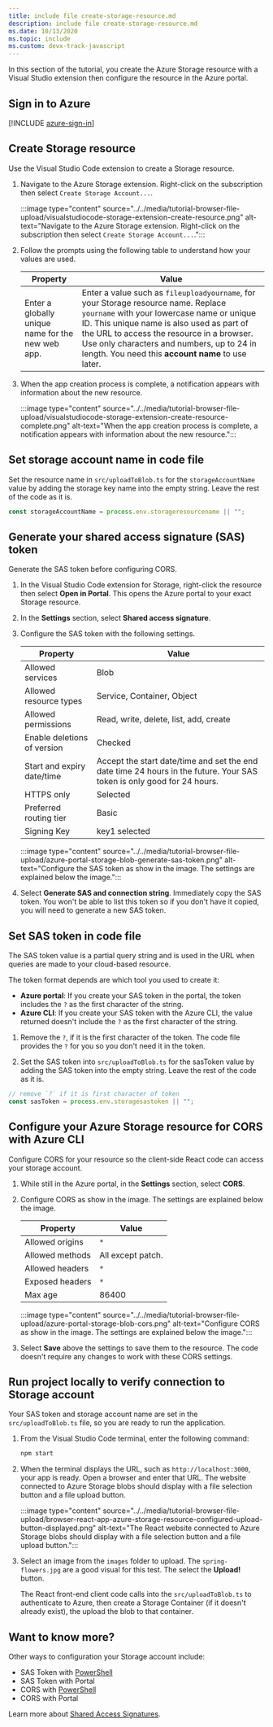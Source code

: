 ```yaml
---
title: include file create-storage-resource.md
description: include file create-storage-resource.md
ms.date: 10/13/2020
ms.topic: include
ms.custom: devx-track-javascript
---
```


In this section of the tutorial, you create the Azure Storage resource with a Visual Studio extension then configure the resource in the Azure portal. 

## Sign in to Azure

[!INCLUDE [azure-sign-in](azure-sign-in.md)]

## Create Storage resource 

Use the Visual Studio Code extension to create a Storage resource. 

1. Navigate to the Azure Storage extension. Right-click on the subscription then select `Create Storage Account...`.

    :::image type="content" source="../../media/tutorial-browser-file-upload/visualstudiocode-storage-extension-create-resource.png" alt-text="Navigate to the Azure Storage extension. Right-click on the subscription then select `Create Storage Account...`.":::

1. Follow the prompts using the following table to understand how your values are used.

    |Property|Value|
    |--|--|
    |Enter a globally unique name for the new web app.| Enter a value such as `fileuploadyourname`, for your Storage resource name. Replace `yourname` with your lowercase name or unique ID. This unique name is also used as part of the URL to access the resource in a browser. Use only characters and numbers, up to 24 in length. You need this **account name** to use later.|

1. When the app creation process is complete, a notification appears with information about the new resource. 

    :::image type="content" source="../../media/tutorial-browser-file-upload/visualstudiocode-storage-extension-create-resource-complete.png" alt-text="When the app creation process is complete, a notification appears with information about the new resource.":::

## Set storage account name in code file

Set the resource name in `src/uploadToBlob.ts` for the `storageAccountName` value by adding the storage key name into the empty string. Leave the rest of the code as it is. 

```typescript
const storageAccountName = process.env.storageresourcename || ""; 
```

## Generate your shared access signature (SAS) token 

Generate the SAS token before configuring CORS. 

1. In the Visual Studio Code extension for Storage, right-click the resource then select **Open in Portal**. This opens the Azure portal to your exact Storage resource.
1. In the **Settings** section, select **Shared access signature**. 
1. Configure the SAS token with the following settings. 

    | Property|Value|
    |--|--|
    |Allowed services|Blob|
    |Allowed resource types|Service, Container, Object|
    |Allowed permissions|Read, write, delete, list, add, create|
    |Enable deletions of version|Checked|
    |Start and expiry date/time|Accept the start date/time and set the end date time 24 hours in the future. Your SAS token is only good for 24 hours.|
    |HTTPS only|Selected|
    |Preferred routing tier|Basic|
    |Signing Key|key1 selected|

    :::image type="content" source="../../media/tutorial-browser-file-upload/azure-portal-storage-blob-generate-sas-token.png" alt-text="Configure the SAS token as show in the image. The settings are explained below the image.":::

1.  Select **Generate SAS and connection string**. Immediately copy the SAS token. You won't be able to list this token so if you don't have it copied, you will need to generate a new SAS token. 

## Set SAS token in code file

The SAS token value is a partial query string and is used in the URL when queries are made to your cloud-based resource.

The token format depends are which tool you used to create it: 
* **Azure portal**: If you create your SAS token in the portal, the token includes the `?` as the first character of the string.
* **Azure CLI**: If you create your SAS token with the Azure CLI, the value returned doesn't include the `?` as the first character of the string. 

1. Remove the `?`, if it is the first character of the token. The code file provides the `?` for you so you don't need it in the token.

1. Set the SAS token into `src/uploadToBlob.ts` for the sasToken value by adding the SAS token into the empty string. Leave the rest of the code as it is. 

```typescript
// remove `?` if it is first character of token
const sasToken = process.env.storagesastoken || "";
```

## Configure your Azure Storage resource for CORS with Azure CLI

Configure CORS for your resource so the client-side React code can access your storage account. 

1. While still in the Azure portal, in the **Settings** section, select **CORS**. 
1. Configure CORS as show in the image. The settings are explained below the image. 

    | Property|Value|
    |--|--|
    |Allowed origins|`*`|
    |Allowed methods|All except patch.|
    |Allowed headers|`*`|
    |Exposed headers|`*`|
    |Max age|86400|

    :::image type="content" source="../../media/tutorial-browser-file-upload/azure-portal-storage-blob-cors.png" alt-text="Configure CORS as show in the image. The settings are explained below the image.":::

1. Select **Save** above the settings to save them to the resource. The code doesn't require any changes to work with these CORS settings. 

## Run project locally to verify connection to Storage account

Your SAS token and storage account name are set in the `src/uploadToBlob.ts` file, so you are ready to run the application.

1. From the Visual Studio Code terminal, enter the following command:

    ```javascript
    npm start
    ```

1. When the terminal displays the URL, such as `http://localhost:3000`, your app is ready. Open a browser and enter that URL. The website connected to Azure Storage blobs should display with a file selection button and a file upload button. 

    :::image type="content" source="../../media/tutorial-browser-file-upload/browser-react-app-azure-storage-resource-configured-upload-button-displayed.png" alt-text="The React website connected to Azure Storage blobs should display with a file selection button and a file upload button.":::

1. Select an image from the `images` folder to upload. The `spring-flowers.jpg` are a good visual for this test. The select the **Upload!** button. 

    The React front-end client code calls into the `src/uploadToBlob.ts` to authenticate to Azure, then create a Storage Container (if it doesn't already exist), the upload the blob to that container. 

## Want to know more? 

Other ways to configuration your Storage account include:
* SAS Token with [PowerShell](/azure/powershell/module/azure.storage/new-azurestorageblobsastoken)
* SAS Token with Portal
* CORS with [PowerShell](/azure/powershell/module/azure.storage/set-azurestoragecorsrule)
* CORS with Portal

Learn more about [Shared Access Signatures](/azure/storage/common/storage-sas-overview.md).